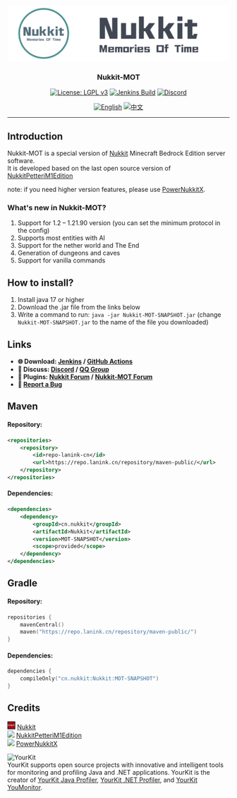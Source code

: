 <p align="center"><a href="https://www.nukkit-mot.com/"><img src="/.github/images/banner.png" alt="Nukkit-MOT"/></a></p>
<h3 align="center">Nukkit-MOT</h3>
<p align="center">
  <a href="https://www.gnu.org/licenses/lgpl-3.0.html"><img alt="License: LGPL v3" src="https://img.shields.io/github/license/MemoriesOfTime/Nukkit-MOT"></a>
    <a href="https://motci.cn/job/Nukkit-MOT/job/master/"><img alt="Jenkins Build" src="https://img.shields.io/jenkins/build?jobUrl=https%3A%2F%2Fmotci.cn%2Fjob%2FNukkit-MOT%2Fjob%2Fmaster%2F&label=jenkins&logo=jenkins"></a>
    <a href="https://discord.gg/pJjQDQC"><img alt="Discord" src="https://img.shields.io/discord/710480168598372354?label=Discord&logo=discord"></a>
<p align="center">
  <a href="/README.md"><img alt="English" src="https://img.shields.io/badge/English-d9d9d9"></a>
  <a href="/docs/README_zh.md"><img alt="中文" src="https://img.shields.io/badge/中文-d9d9d9"></a>
</p>



------

## Introduction
Nukkit-MOT is a special version of [Nukkit](https://github.com/CloudburstMC/Nukkit) Minecraft Bedrock Edition server software.  
It is developed based on the last open source version of [NukkitPetteriM1Edition](https://github.com/PetteriM1/NukkitPetteriM1Edition)

note: if you need higher version features, please use [PowerNukkitX](https://github.com/PowerNukkitX/PowerNukkitX).

### What's new in Nukkit-MOT?
1. Support for 1.2 – 1.21.90 version (you can set the minimum protocol in the config)
2. Supports most entities with AI
3. Support for the nether world and The Еnd
4. Generation of dungeons and caves
5. Support for vanilla commands

## How to install?
1. Install java 17 or higher
2. Download the .jar file from the links below
3. Write a command to run: `java -jar Nukkit-MOT-SNAPSHOT.jar` (change `Nukkit-MOT-SNAPSHOT.jar` to the name of the file you downloaded)

## Links
- __🌐 Download: [Jenkins](https://motci.cn/job/Nukkit-MOT/) / [GitHub Actions](https://github.com/MemoriesOfTime/Nukkit-MOT/actions/workflows/maven.yml?query=branch%3Amaster)__
- __💬 Discuss: [Discord](https://discord.gg/pJjQDQC) / [QQ Group](https://jq.qq.com/?_wv=1027&k=5aIuYMH)__
- __🔌 Plugins: [Nukkit Forum](https://cloudburstmc.org/resources/categories/nukkit-plugins.1/) / [Nukkit-MOT Forum](https://bbs.nukkit-mot.com/resources/)__
- __🐞 [Report a Bug](https://github.com/MemoriesOfTime/Nukkit-MOT/issues/new/choose)__

## Maven
#### Repository:
```xml
<repositories>
    <repository>
        <id>repo-lanink-cn</id>
        <url>https://repo.lanink.cn/repository/maven-public/</url>
    </repository>
</repositories>
```

#### Dependencies:
```xml
<dependencies>
    <dependency>
        <groupId>cn.nukkit</groupId>
        <artifactId>Nukkit</artifactId>
        <version>MOT-SNAPSHOT</version>
        <scope>provided</scope>
    </dependency>
</dependencies>
```

## Gradle
#### Repository:
```kts
repositories {
    mavenCentral()
    maven("https://repo.lanink.cn/repository/maven-public/")
} 
```

#### Dependencies:
```kts
dependencies {
    compileOnly("cn.nukkit:Nukkit:MOT-SNAPSHOT")
}
```

## Credits
[<img src="https://raw.githubusercontent.com/CloudburstMC/Nukkit/master/.github/images/logo.png" width="18"/>]() [Nukkit](https://github.com/CloudburstMC/Nukkit)  
[<img src="https://avatars.githubusercontent.com/u/26197131?v=4" width="18"/>]() [NukkitPetteriM1Edition](https://github.com/PetteriM1/NukkitPetteriM1Edition)  
[<img src="https://www.powernukkitx.com/assets/image/PNX_LOGO_sm.png" width="18"/>]() [PowerNukkitX](https://github.com/PowerNukkitX/PowerNukkitX)  

![YourKit](https://www.yourkit.com/images/yklogo.png)  
YourKit supports open source projects with innovative and intelligent tools
for monitoring and profiling Java and .NET applications.
YourKit is the creator of <a href="https://www.yourkit.com/java/profiler/">YourKit Java Profiler</a>,
<a href="https://www.yourkit.com/dotnet-profiler/">YourKit .NET Profiler</a>,
and <a href="https://www.yourkit.com/youmonitor/">YourKit YouMonitor</a>.

